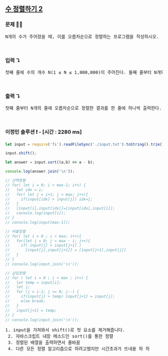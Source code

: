 ## [수 정렬하기 2](https://www.acmicpc.net/problem/2751)

### 문제 🤨❔

<pre>
N개의 수가 주어졌을 때, 이를 오름차순으로 정렬하는 프로그램을 작성하시오.
</pre>

<br>

### 입력 ↴

<pre>
첫째 줄에 수의 개수 N(1 ≤ N ≤ 1,000,000)이 주어진다. 둘째 줄부터 N개의 줄에는 수가 주어진다. 이 수는 절댓값이 1,000,000보다 작거나 같은 정수이다. 수는 중복되지 않는다.
</pre>

<br>

### 출력 ↴

<pre>
첫째 줄부터 N개의 줄에 오름차순으로 정렬한 결과를 한 줄에 하나씩 출력한다.
</pre>

<br>

### 이정민 솔루션 ❗️ - [시간 : 2280 ms]

```js
let input = require('fs').readFileSync('./input.txt').toString().trim().split('\n');

input.shift();

let answer = input.sort((a,b) => a - b);

console.log(answer.join('\n'));

// 선택정렬 
// for( let i = 0; i < max-1; i++) {
//   let idx = i;
//   for( let j = i+1; j < max; j++){
//     if(input[idx] > input[j]) idx=j;
//   }
//   [input[i],input[idx]]=[input[idx],input[i]];
//   console.log(input[i]);
// }
// console.log(input[max-1]);

// 버블정렬
// for( let i = 0 ; i < max; i++){
//   for(let j = 0; j < max - i; j++){
//     if( input[j] > input[j+1] ) 
//       [input[j],input[j+1]] = [input[j+1],input[j]] 
//   }
// }
// console.log(input.join('\n')); 

// 삽입정렬
// for ( let i = 0 ; i < max ; i++) {
//   let temp = input[i];
//   let j;
//   for (j = i-1; j >= 0; j--) {
//     if(input[j] > temp) input[j+1] = input[j];
//     else break;
//   }
//   input[j+1] = temp;
// }
// console.log(input.join('\n'));
```

<pre>1. input을 가져와서 shift()로 첫 요소를 제거해줍니다. 
 2. 자바스크립트 내장 메소드인 sort()를 통한 정렬
 3. 정렬된 배열을 출력하면서 줄바꿈
 4. 다른 모든 정렬 알고리즘으로 하려고했지만 시간초과가 뜨네용 하 하</pre>